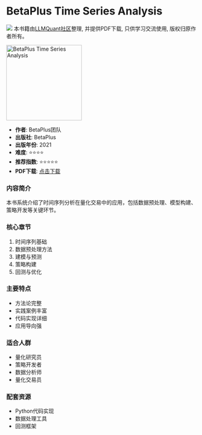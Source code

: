# BetaPlus Time Series Analysis

![](https://fastly.jsdelivr.net/gh/bucketio/img3@main/2024/09/04/1725464231869-e0b2f727-2a0f-4270-bf6c-31ddc350426a.gif)
本书籍由[LLMQuant社区](https://llmquant.com/)整理, 并提供PDF下载, 只供学习交流使用, 版权归原作者所有。

<img src="cover.jpg" alt="BetaPlus Time Series Analysis" width="200"/>

- **作者**: BetaPlus团队
- **出版社**: BetaPlus
- **出版年份**: 2021
- **难度**: ⭐⭐⭐⭐
- **推荐指数**: ⭐⭐⭐⭐⭐
- **PDF下载**: [点击下载](https://github.com/LLMQuant/asset/blob/main/BetaPlus_Time_Series_Analysis.pdf)

### 内容简介

本书系统介绍了时间序列分析在量化交易中的应用，包括数据预处理、模型构建、策略开发等关键环节。

### 核心章节

1. 时间序列基础
2. 数据预处理方法
3. 建模与预测
4. 策略构建
5. 回测与优化

### 主要特点

- 方法论完整
- 实践案例丰富
- 代码实现详细
- 应用导向强

### 适合人群

- 量化研究员
- 策略开发者
- 数据分析师
- 量化交易员

### 配套资源

- Python代码实现
- 数据处理工具
- 回测框架

